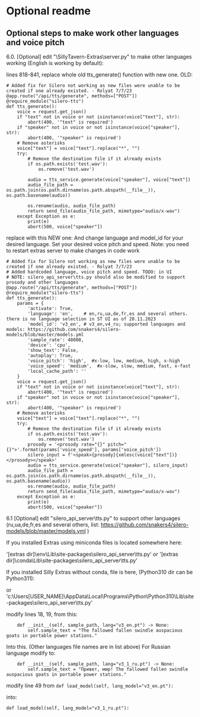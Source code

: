 # Optional readme
## Optional steps to make work other languages and voice pitch

6.0. [Optional] edit "\SillyTavern-Extras\server.py" to make other languages working (English is working by default):

lines 818-841, replace whole old tts_generate() function with new one. OLD:
```
# Added fix for Silero not working as new files were unable to be created if one already existed. - Rolyat 7/7/23
@app.route("/api/tts/generate", methods=["POST"])
@require_module("silero-tts")
def tts_generate():
    voice = request.get_json()
    if "text" not in voice or not isinstance(voice["text"], str):
        abort(400, '"text" is required')
    if "speaker" not in voice or not isinstance(voice["speaker"], str):
        abort(400, '"speaker" is required')
    # Remove asterisks
    voice["text"] = voice["text"].replace("*", "")
    try:
        # Remove the destination file if it already exists
        if os.path.exists('test.wav'):
            os.remove('test.wav')

        audio = tts_service.generate(voice["speaker"], voice["text"])
        audio_file_path = os.path.join(os.path.dirname(os.path.abspath(__file__)), os.path.basename(audio))

        os.rename(audio, audio_file_path)
        return send_file(audio_file_path, mimetype="audio/x-wav")
    except Exception as e:
        print(e)
        abort(500, voice["speaker"])
```
replace with this NEW one: And change language and model_id for your desired language. Set your desired voice pitch and speed. Note: you need to restart extras server to make changes in code work
```
# Added fix for Silero not working as new files were unable to be created if one already existed. - Rolyat 7/7/23
# Added hardcoded language, voice pitch and speed. TODO: in UI
# NOTE: silero_api_server\tts.py should also be modified to support prosody and other languages
@app.route("/api/tts/generate", methods=["POST"])
@require_module("silero-tts")
def tts_generate():
    params = {
        'activate': True,
        'language': 'en',    # en,ru,ua,de,fr,es and several others. there is no language selection in ST UI as of 20.11.2023
        'model_id': 'v3_en', # v3_en,v4_ru; supported languages and models: https://github.com/snakers4/silero-models/blob/master/models.yml
        'sample_rate': 48000,
        'device': 'cpu',
        'show_text': False,
        'autoplay': True,
        'voice_pitch': 'high',  #x-low, low, medium, high, x-high
        'voice_speed': 'medium',  #x-slow, slow, medium, fast, x-fast
        'local_cache_path': ''
    }
    voice = request.get_json()
    if "text" not in voice or not isinstance(voice["text"], str):
        abort(400, '"text" is required')
    if "speaker" not in voice or not isinstance(voice["speaker"], str):
        abort(400, '"speaker" is required')
    # Remove asterisks
    voice["text"] = voice["text"].replace("*", "")
    try:
        # Remove the destination file if it already exists
        if os.path.exists('test.wav'):
            os.remove('test.wav')
        prosody = '<prosody rate="{}" pitch="{}">'.format(params['voice_speed'], params['voice_pitch'])
        silero_input = f'<speak>{prosody}{xmlesc(voice["text"])}</prosody></speak>'
        audio = tts_service.generate(voice["speaker"], silero_input)
        audio_file_path = os.path.join(os.path.dirname(os.path.abspath(__file__)), os.path.basename(audio))
        os.rename(audio, audio_file_path)
        return send_file(audio_file_path, mimetype="audio/x-wav")
    except Exception as e:
        print(e)
        abort(500, voice["speaker"])
```



6.1 [Optional] edit "silero_api_server\tts.py" to support other languages (ru,ua,de,fr,es and several others, list: https://github.com/snakers4/silero-models/blob/master/models.yml )

If you installed Extras using miniconda files is located somewhere here:

'[extras dir]\env\Lib\site-packages\silero_api_server\tts.py' or '[extras dir]\conda\Lib\site-packages\silero_api_server\tts.py'

If you installed Silly Extras without conda, file is here, (Python310 dir can be Python311):

or 'c:\Users\[USER_NAME]\AppData\Local\Programs\Python\Python310\Lib\site-packages\silero_api_server\tts.py'

modify lines 18, 19, from this:
```
    def __init__(self, sample_path, lang="v3_en.pt") -> None:
        self.sample_text = "The fallowed fallen swindle auspacious goats in portable power stations."
```
Into this. (Other languages file names are in list above) For Russian language modify to:	
```
    def __init__(self, sample_path, lang="v3_1_ru.pt") -> None:
        self.sample_text = "Привет, мир! The fallowed fallen swindle auspacious goats in portable power stations."
```		
modify line 49 from `def load_model(self, lang_model="v3_en.pt"):`
	
into:
```
def load_model(self, lang_model="v3_1_ru.pt"):
```